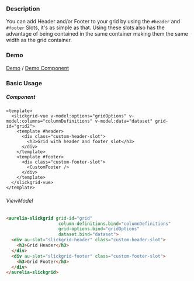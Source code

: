 ### Description
You can add Header and/or Footer to your grid by using the `#header` and `#footer` Slots, it's as simple as that. Using these slots also has the advantage of being contained in the same container making them the same width as the grid container.

### Demo

[Demo](https://ghiscoding.github.io/aurelia-slickgrid/#/example29) / [Demo Component](https://github.com/ghiscoding/aurelia-slickgrid/blob/master/packages/demo/src/examples/slickgrid/example29.ts)

### Basic Usage

##### Component

```vue
<template>
  <slickgrid-vue v-model:options="gridOptions" v-model:columns="columnDefinitions" v-model:data="dataset" grid-id="grid2">
    <template #header>
      <div class="custom-header-slot">
        <h3>Grid with header and footer slot</h3>
      </div>
    </template>
    <template #footer>
      <div class="custom-footer-slot">
        <CustomFooter />
      </div>
    </template>
  </slickgrid-vue>
</template>
```

###### ViewModel

```html
<aurelia-slickgrid grid-id="grid"
                    column-definitions.bind="columnDefinitions"
                    grid-options.bind="gridOptions"
                    dataset.bind="dataset">
  <div au-slot="slickgrid-header" class="custom-header-slot">
    <h3>Grid Header</h3>
  </div>
  <div au-slot="slickgrid-footer" class="custom-footer-slot">
    <h3>Grid Footer</h3>
  </div>
</aurelia-slickgrid>
````
